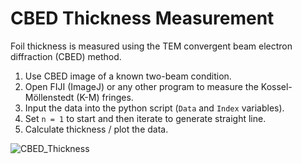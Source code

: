 # CBED Thickness Measurement

Foil thickness is measured using the TEM convergent beam electron diffraction (CBED) method.

1) Use CBED image of a known two-beam condition.
2) Open FIJI (ImageJ) or any other program to measure the Kossel-Möllenstedt (K-M) fringes.
3) Input the data into the python script (`Data` and `Index` variables).
4) Set `n = 1` to start and then iterate to generate straight line.
5) Calculate thickness / plot the data.

![CBED_Thickness](https://user-images.githubusercontent.com/72528278/236649156-11e7ce0d-a45e-4cf5-95a2-3583cbfa3356.png)
